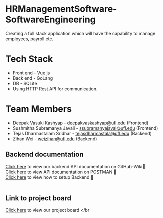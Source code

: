 # HRManagementSoftware-SoftwareEngineering
Creating a full stack application which will have the capability to manage employees, payroll etc.

# Tech Stack
* Front end - Vue js
* Back end - GoLang
* DB - SQLite
* Using HTTP Rest API for communication.

# Team Members
* Deepak Vasuki Kashyap - deepakvaskashyap@ufl.edu (Frontend)
* Sushmitha Subramanya Javali - ssubramanyajaval@ufl.edu (Frontend)
* Tejas Dharmastalam Sridhar - tejasdharmastala@ufl.edu (Backend)
* Zihan Wei - weizihan@ufl.edu (Backend)

## Backend documentation </br>
[Click here](https://github.com/deepakvk0712/HRManagementSoftware-SoftwareEngineering/wiki/API-documentation) to view our backend API documentation on GitHub-Wiki📓 </br>
[Click here](https://documenter.getpostman.com/view/18807757/UVknubhB) to view API documentation on POSTMAN 📓 </br>
[Click here](https://github.com/deepakvk0712/HRManagementSoftware-SoftwareEngineering/wiki/Backend-documentation) to view how to setup Backend 📓 </br>
</br>

## Link to project board </br>
[Click here](https://github.com/deepakvk0712/HRManagementSoftware-SoftwareEngineering/projects) to view our project board </br